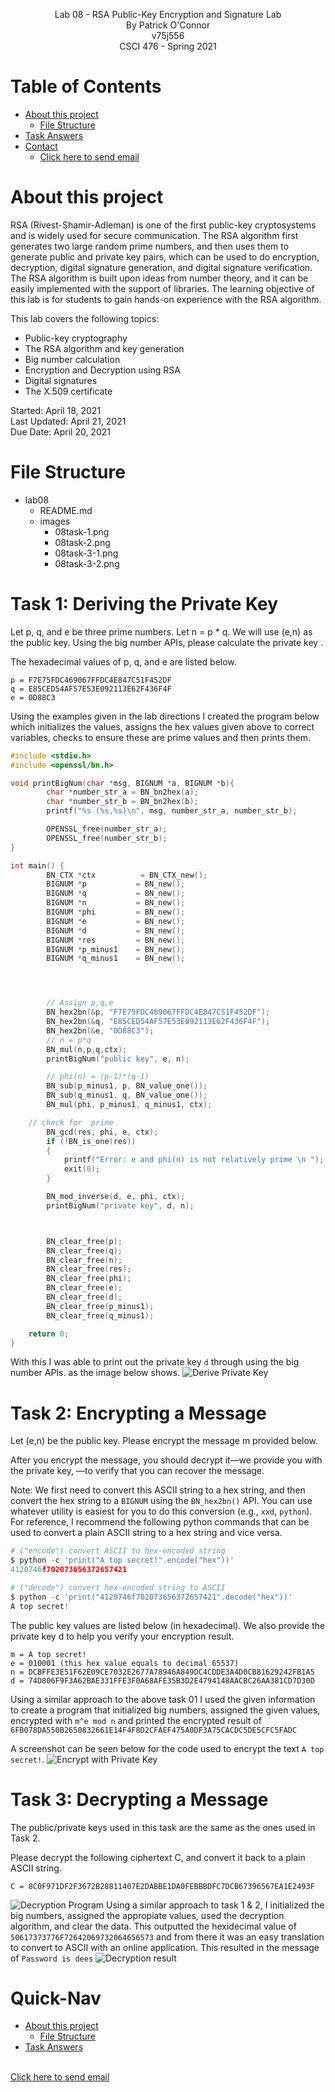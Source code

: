 <p align="center">
    Lab 08 - RSA Public-Key Encryption and Signature Lab <br/>
    By Patrick O'Connor <br/>
    v75j556 <br/>
    CSCI 476 - Spring 2021 <br/>

</p>

# Table of Contents
- [ About this project ](#desc)
	- [ File Structure ](#struct)
- [ Task Answers ](#tasks)
- [Contact](#contact)
	- <a href= "mailto: p.oconnormsu@gmail.com?subject= Lab 08 OConnor"> Click here to send email</a>

<a name="desc"></a>
# About this project
RSA (Rivest-Shamir-Adleman) is one of the first public-key cryptosystems and is widely used for secure communication. The RSA algorithm first generates two large random prime numbers, and then uses them to generate public and private key pairs, which can be used to do encryption, decryption, digital signature generation, and digital signature verification. The RSA algorithm is built upon ideas from number theory, and it can be easily implemented with the support of libraries. The learning objective of this lab is for students to gain hands-on experience with the RSA algorithm.

This lab covers the following topics:

- Public-key cryptography
- The RSA algorithm and key generation
- Big number calculation
- Encryption and Decryption using RSA
- Digital signatures
- The X.509 certificate

Started: April 18, 2021
\
Last Updated: April 21, 2021
\
Due Date: April 20, 2021

<a name="struct"></a>
# File Structure
- lab08
	- README.md
    - images
        - 08task-1.png
        - 08task-2.png
        - 08task-3-1.png
        - 08task-3-2.png




<a name="tasks"></a>

#   Task 1: Deriving the Private Key
Let p, q, and e be three prime numbers. Let n = p * q. We will use (e,n) as the public key. Using the big number APIs, please calculate the private key .

The hexadecimal values of p, q, and e are listed below.
```
p = F7E75FDC469067FFDC4E847C51F452DF
q = E85CED54AF57E53E092113E62F436F4F
e = 0D88C3
```

Using the examples given in the lab directions I created the program below which initializes the values, assigns the hex values given above to correct variables, checks to ensure these are prime values and then prints them.

```c
#include <stdio.h>
#include <openssl/bn.h>

void printBigNum(char *msg, BIGNUM *a, BIGNUM *b){
        char *number_str_a = BN_bn2hex(a);
        char *number_str_b = BN_bn2hex(b);
        printf("%s (%s,%s)\n", msg, number_str_a, number_str_b);

        OPENSSL_free(number_str_a);
        OPENSSL_free(number_str_b);
}

int main() {
        BN_CTX *ctx          = BN_CTX_new();
        BIGNUM *p           = BN_new();
        BIGNUM *q           = BN_new();
        BIGNUM *n           = BN_new();
        BIGNUM *phi         = BN_new();
        BIGNUM *e           = BN_new();
        BIGNUM *d           = BN_new();
        BIGNUM *res         = BN_new();
        BIGNUM *p_minus1    = BN_new();
        BIGNUM *q_minus1    = BN_new();




        // Assign p,q,e
        BN_hex2bn(&p, "F7E75FDC469067FFDC4E847C51F452DF");
        BN_hex2bn(&q, "E85CED54AF57E53E092113E62F436F4F");
        BN_hex2bn(&e, "0D88C3");
        // n = p*q
        BN_mul(n,p,q,ctx);
        printBigNum("public key", e, n);

        // phi(n) = (p-1)*(q-1)
        BN_sub(p_minus1, p, BN_value_one());
        BN_sub(q_minus1, q, BN_value_one());
        BN_mul(phi, p_minus1, q_minus1, ctx);

    // check for  prime
        BN_gcd(res, phi, e, ctx);
        if (!BN_is_one(res))
        {
            printf("Error: e and phi(n) is not relatively prime \n ");
            exit(0);
        }

        BN_mod_inverse(d, e, phi, ctx);
        printBigNum("private key", d, n);



        BN_clear_free(p);
        BN_clear_free(q);
        BN_clear_free(n);
        BN_clear_free(res);
        BN_clear_free(phi);
        BN_clear_free(e);
        BN_clear_free(d);
        BN_clear_free(p_minus1);
        BN_clear_free(q_minus1);

    return 0;
}
```

With this I was able to print out the private key ```d``` through using the big number APIs. as the image below shows.
![Derive Private Key](./images/08task-1.png)

#   Task 2: Encrypting a Message
Let (e,n) be the public key. Please encrypt the message m provided below.

After you encrypt the message, you should decrypt it—we provide you with the private key, —to verify that you can recover the message.

Note: We first need to convert this ASCII string to a hex string, and then convert the hex string to a ```BIGNUM``` using the ```BN_hex2bn()``` API. You can use whatever utility is easiest for you to do this conversion (e.g., ```xxd```, ```python```). For reference, I recommend the following python commands that can be used to convert a plain ASCII string to a hex string and vice versa.
```python
# ("encode") convert ASCII to hex-encoded string
$ python -c 'print("A top secret!".encode("hex"))'
4120746f702073656372657421

# ("decode") convert hex-encoded string to ASCII
$ python -c 'print("4120746f702073656372657421".decode("hex"))'
A top secret!
```

The public key values are listed below (in hexadecimal). We also provide the private key d to help you verify your encryption result.
```
m = A top secret!
e = 010001 (this hex value equals to decimal 65537)
n = DCBFFE3E51F62E09CE7032E2677A78946A849DC4CDDE3A4D0CB81629242FB1A5
d = 74D806F9F3A62BAE331FFE3F0A68AFE35B3D2E4794148AACBC26AA381CD7D30D
```

Using a similar approach to the above task 01 I used the given information to create a program that initialized big numbers, assigned the given values, encrypted with  ```m^e mod n``` and printed the encrypted result of ```6FB078DA550B2650832661E14F4F8D2CFAEF475A0DF3A75CACDC5DE5CFC5FADC```

A screenshot can be seen below for the code used to encrypt the text ```A top secret!```.
![Encrypt with Private Key](./images/08task-1.png)


#   Task 3: Decrypting a Message
The public/private keys used in this task are the same as the ones used in Task 2.

Please decrypt the following ciphertext C, and convert it back to a plain ASCII string.
```
C = 8C0F971DF2F3672B28811407E2DABBE1DA0FEBBBDFC7DCB67396567EA1E2493F
```
![Decryption Program](./images/08task-3-1.png)
Using a similar approach to task 1 & 2, I initialized the big numbers, assigned the appropiate values, used the decryption algorithm, and clear the data. This outputted the hexidecimal value of ```50617373776F72642069732064656573``` and from there it was an easy translation to convert to ASCII with an online application. This resulted in the message of ```Password is dees```
![Decryption result](./images/08task-3-2.png)



# Quick-Nav
- [ About this project ](#desc)
	- [ File Structure ](#struct)
- [ Task Answers ](#tasks)

\
<a name="contact"></a>
<a href= "mailto: p.oconnormsu@gmail.com?subject= Lab 08 OConnor"> Click here to send email</a>


